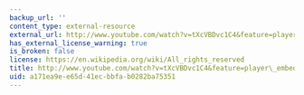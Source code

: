 ```yaml
---
backup_url: ''
content_type: external-resource
external_url: http://www.youtube.com/watch?v=tXcVBDvc1C4&feature=player_embedded
has_external_license_warning: true
is_broken: false
license: https://en.wikipedia.org/wiki/All_rights_reserved
title: http://www.youtube.com/watch?v=tXcVBDvc1C4&feature=player\_embedded
uid: a171ea9e-e65d-41ec-bbfa-b0282ba75351
---
```

